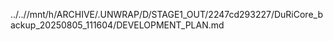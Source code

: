 ../..//mnt/h/ARCHIVE/.UNWRAP/D/STAGE1_OUT/2247cd293227/DuRiCore_backup_20250805_111604/DEVELOPMENT_PLAN.md